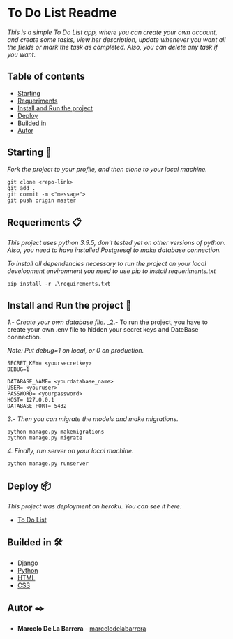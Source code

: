 # To Do List Readme

_This is a simple To Do List app, where you can create your own account, and create some tasks, view her description, update whenever you want all the fields or mark the task as completed. Also, you can delete any task if you want._

## Table of contents

- [Starting](#starting-)
- [Requeriments](#requeriments-)
- [Install and Run the project](#Install-and-Run-the-project-)
- [Deploy](#Deploy-)
- [Builded in](#builded-in-%EF%B8%8F)
- [Autor](#autor-%EF%B8%8F)

## Starting 🚀

_Fork the project to your profile, and then clone to your local machine._

```
git clone <repo-link>
git add .
git commit -m <"message">
git push origin master
```

## Requeriments 📋

_This project uses python 3.9.5, don't tested yet on other versions of python._
_Also, you need to have installed Postgresql to make database connection._

_To install all dependencies necessary to run the project on your local development environment you need to use pip to install requeriments.txt_

```
pip install -r .\requirements.txt
```

## Install and Run the project 🔧

_1.- Create your own database file._
_2.- To run the project, you have to create your own .env file to hidden your secret keys and DateBase connection.

_Note: Put debug=1 on local, or 0 on production._

```
SECRET_KEY= <yoursecretkey>
DEBUG=1

DATABASE_NAME= <yourdatabase_name>
USER= <youruser>
PASSWORD= <yourpassword>
HOST= 127.0.0.1
DATABASE_PORT= 5432
```

_3.- Then you can migrate the models and make migrations._

```
python manage.py makemigrations
python manage.py migrate
```

_4. Finally, run server on your local machine._

```
python manage.py runserver
```

## Deploy 📦

_This project was deployment on heroku. You can see it here:_

- [To Do List](http://www.herokulink/)

## Builded in 🛠️

- [Django](http://www.djangoproject.com/)
- [Python](https://www.python.org/)
- [HTML](https://)
- [CSS](http://)

## Autor ✒️

- **Marcelo De La Barrera** - [marcelodelabarrera](https://github.com/marcelodelabarrera)
